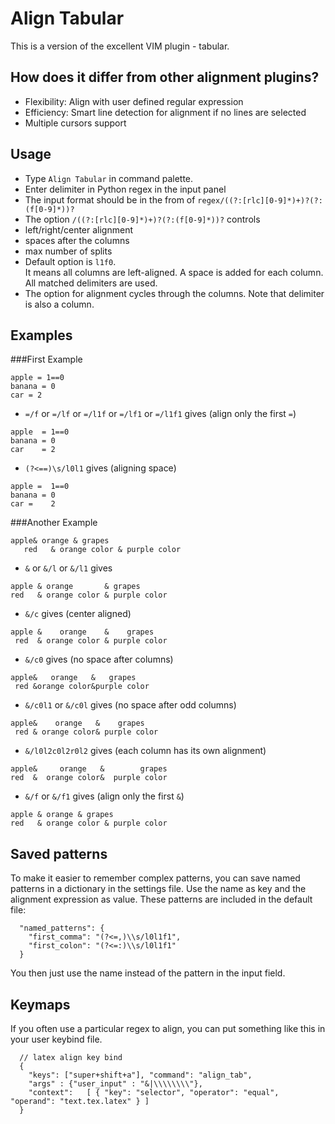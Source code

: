 Align Tabular
==============
This is a version of the excellent VIM plugin - tabular.

How does it differ from other alignment plugins?
------------
- Flexibility: Align with user defined regular expression
- Efficiency: Smart line detection for alignment if no lines are selected
- Multiple cursors support

Usage
------------
- Type `Align Tabular` in command palette.
- Enter delimiter in Python regex in the input panel
- The input format should be in the from of `regex/((?:[rlc][0-9]*)+)?(?:(f[0-9]*))?`
- The option `/((?:[rlc][0-9]*)+)?(?:(f[0-9]*))?` controls
 - left/right/center alignment
 - spaces after the columns
 - max number of splits
- Default option is `l1f0`. <br>
It means all columns are left-aligned. A space is added for each column. All matched delimiters are used.
- The option for alignment cycles through the columns. Note that delimiter is also a column.

Examples
------------
###First Example
```
apple = 1==0
banana = 0
car = 2
```
- `=/f` or `=/lf` or `=/l1f` or `=/lf1` or `=/l1f1` gives (align only the first `=`)

```
apple  = 1==0
banana = 0
car    = 2
```

- `(?<==)\s/l0l1` gives (aligning space)

```
apple =  1==0
banana = 0
car =    2
```


###Another Example
```
apple& orange & grapes
   red   & orange color & purple color
```


- `&` or `&/l` or `&/l1` gives

```
apple & orange       & grapes
red   & orange color & purple color
```

- `&/c` gives (center aligned)

```
apple &    orange    &    grapes
 red  & orange color & purple color
```
- `&/c0` gives (no space after columns)

```
apple&   orange   &   grapes
 red &orange color&purple color
```
- `&/c0l1` or `&/c0l` gives (no space after odd columns)

```
apple&    orange   &    grapes
 red & orange color& purple color
```
- `&/l0l2c0l2r0l2` gives (each column has its own alignment)

```
apple&     orange   &        grapes
red  &  orange color&  purple color
```

- `&/f` or `&/f1` gives (align only the first `&`)

```
apple & orange & grapes
red   & orange color & purple color
```


Saved patterns
------------
To make it easier to remember complex patterns, you can save named patterns in
a dictionary in the settings file. Use the name as key and the alignment
expression as value. These patterns are included in the default file:

```
  "named_patterns": {
    "first_comma": "(?<=,)\\s/l0l1f1",
    "first_colon": "(?<=:)\\s/l0l1f1"
  }
```

You then just use the name instead of the pattern in the input field.

Keymaps
------------
If you often use a particular regex to align, you can put something like
this in your user keybind file.

```
  // latex align key bind
  {
    "keys": ["super+shift+a"], "command": "align_tab",
    "args" : {"user_input" : "&|\\\\\\\\"},
    "context":   [ { "key": "selector", "operator": "equal", "operand": "text.tex.latex" } ]
  }
```
